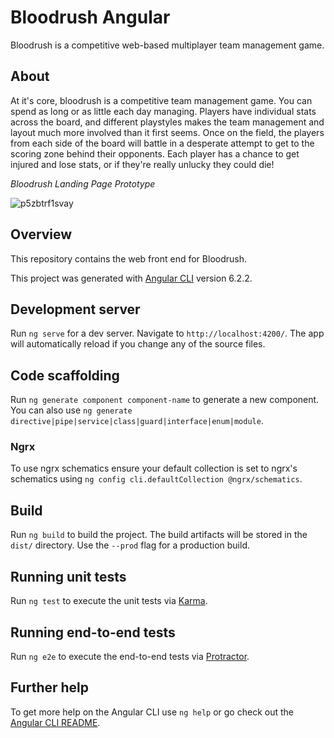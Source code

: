 # Bloodrush Angular

Bloodrush is a competitive web-based multiplayer team management game.

## About

At it's core, bloodrush is a competitive team management game.
You can spend as long or as little each day managing.
Players have individual stats across the board, and different playstyles makes the team management and layout much more involved than it first seems.
Once on the field, the players from each side of the board will battle in a desperate attempt to get to the scoring zone behind their opponents.
Each player has a chance to get injured and lose stats, or if they're really unlucky they could die!

_Bloodrush Landing Page Prototype_

![p5zbtrf1svay](https://user-images.githubusercontent.com/19592095/45929083-1006ae00-bf8c-11e8-90e1-bb4b939e4b34.png)

## Overview

This repository contains the web front end for Bloodrush.

This project was generated with [Angular CLI](https://github.com/angular/angular-cli) version 6.2.2.

## Development server

Run `ng serve` for a dev server. Navigate to `http://localhost:4200/`. The app will automatically reload if you change any of the source files.

## Code scaffolding

Run `ng generate component component-name` to generate a new component. You can also use `ng generate directive|pipe|service|class|guard|interface|enum|module`.

### Ngrx

To use ngrx schematics ensure your default collection is set to ngrx's schematics using `ng config cli.defaultCollection @ngrx/schematics`.

## Build

Run `ng build` to build the project. The build artifacts will be stored in the `dist/` directory. Use the `--prod` flag for a production build.

## Running unit tests

Run `ng test` to execute the unit tests via [Karma](https://karma-runner.github.io).

## Running end-to-end tests

Run `ng e2e` to execute the end-to-end tests via [Protractor](http://www.protractortest.org/).

## Further help

To get more help on the Angular CLI use `ng help` or go check out the [Angular CLI README](https://github.com/angular/angular-cli/blob/master/README.md).

